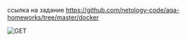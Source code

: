 ссылка на задание https://github.com/netology-code/aqa-homeworks/tree/master/docker

![GET](https://github.com/Syrdarja/hw7.1/assets/159018853/e52bb4b0-c888-4481-b6d1-c0a8d9128bf9)
